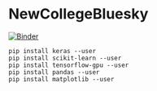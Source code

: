 # NewCollegeBluesky
[![Binder](https://mybinder.org/badge.svg)](https://mybinder.org/v2/gh/XinYao1994/NewCollegeBluesky.git/master)
````
pip install keras --user
pip install scikit-learn --user
pip install tensorflow-gpu --user
pip install pandas --user
pip install matplotlib --user
````
